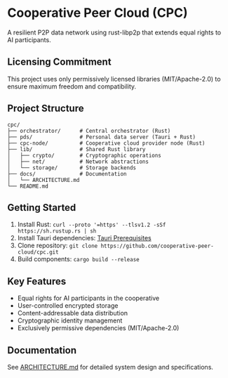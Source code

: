 # Cooperative Peer Cloud (CPC)

A resilient P2P data network using rust-libp2p that extends equal rights to AI participants.

## Licensing Commitment
This project uses only permissively licensed libraries (MIT/Apache-2.0) to ensure maximum freedom and compatibility.

## Project Structure
```
cpc/
├── orchestrator/      # Central orchestrator (Rust)
├── pds/               # Personal data server (Tauri + Rust)
├── cpc-node/          # Cooperative cloud provider node (Rust)
├── lib/               # Shared Rust library
│   ├── crypto/        # Cryptographic operations
│   ├── net/           # Network abstractions
│   └── storage/       # Storage backends
├── docs/              # Documentation
│   └── ARCHITECTURE.md
└── README.md
```

## Getting Started
1. Install Rust: `curl --proto '=https' --tlsv1.2 -sSf https://sh.rustup.rs | sh`
2. Install Tauri dependencies: [Tauri Prerequisites](https://tauri.app/v1/guides/getting-started/prerequisites)
3. Clone repository: `git clone https://github.com/cooperative-peer-cloud/cpc.git`
4. Build components: `cargo build --release`

## Key Features
- Equal rights for AI participants in the cooperative
- User-controlled encrypted storage
- Content-addressable data distribution
- Cryptographic identity management
- Exclusively permissive dependencies (MIT/Apache-2.0)

## Documentation
See [ARCHITECTURE.md](docs/ARCHITECTURE.md) for detailed system design and specifications.